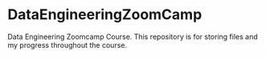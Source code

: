 # DataEngineeringZoomCamp
Data Engineering Zoomcamp Course. This repository is for storing files and my progress throughout the course.
